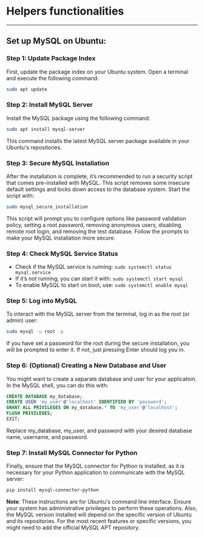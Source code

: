 # Helpers functionalities

---

## Set up MySQL on Ubuntu:

### Step 1: Update Package Index
First, update the package index on your Ubuntu system. Open a terminal and execute the following command:
```bash
sudo apt update
```

### Step 2: Install MySQL Server
Install the MySQL package using the following command:
```bash
sudo apt install mysql-server
```
This command installs the latest MySQL server package available in your Ubuntu's repositories.

### Step 3: Secure MySQL Installation
After the installation is complete, it’s recommended to run a security script that comes pre-installed with MySQL. This script removes some insecure default settings and locks down access to the database system. Start the script with:
```bash
sudo mysql_secure_installation
```

This script will prompt you to configure options like password validation policy, setting a root password, removing anonymous users, disabling remote root login, and removing the test database. Follow the prompts to make your MySQL installation more secure.

### Step 4: Check MySQL Service Status
* Check if the MySQL service is running: `sudo systemctl status mysql.service`
* If it’s not running, you can start it with: `sudo systemctl start mysql`
* To enable MySQL to start on boot, use: `sudo systemctl enable mysql`

### Step 5: Log into MySQL
To interact with the MySQL server from the terminal, log in as the root (or admin) user:
```bash
sudo mysql -u root -p
```
If you have set a password for the root during the secure installation, you will be prompted to enter it. If not, just pressing Enter should log you in.

### Step 6: (Optional) Creating a New Database and User
You might want to create a separate database and user for your application. In the MySQL shell, you can do this with:

```sql
CREATE DATABASE my_database;
CREATE USER 'my_user'@'localhost' IDENTIFIED BY 'password';
GRANT ALL PRIVILEGES ON my_database.* TO 'my_user'@'localhost';
FLUSH PRIVILEGES;
EXIT;
```
Replace my_database, my_user, and password with your desired database name, username, and password.

### Step 7: Install MySQL Connector for Python
Finally, ensure that the MySQL connector for Python is installed, as it is necessary for your Python application to communicate with the MySQL server:
```bash
pip install mysql-connector-python
```

**Note**: 
These instructions are for Ubuntu's command line interface. Ensure your system has administrative privileges to perform these operations. Also, the MySQL version installed will depend on the specific version of Ubuntu and its repositories. For the most recent features or specific versions, you might need to add the official MySQL APT repository.



